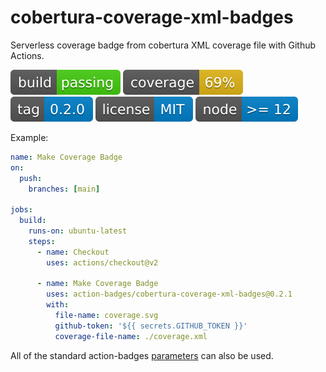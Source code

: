 # cobertura-coverage-xml-badges

Serverless coverage badge from cobertura XML coverage file with Github Actions.

![build](https://raw.githubusercontent.com/action-badges/cobertura-coverage-xml-badges/badges/.badges/main/build-status.svg)
![coverage](https://raw.githubusercontent.com/action-badges/cobertura-coverage-xml-badges/badges/.badges/main/coverage.svg)
![tag](https://raw.githubusercontent.com/action-badges/cobertura-coverage-xml-badges/badges/.badges/github-tag.svg)
![license](https://raw.githubusercontent.com/action-badges/cobertura-coverage-xml-badges/badges/.badges/main/package-license.svg)
![node](https://raw.githubusercontent.com/action-badges/cobertura-coverage-xml-badges/badges/.badges/main/package-node-version.svg)

Example:

```yaml
name: Make Coverage Badge
on:
  push:
    branches: [main]

jobs:
  build:
    runs-on: ubuntu-latest
    steps:
      - name: Checkout
        uses: actions/checkout@v2

      - name: Make Coverage Badge
        uses: action-badges/cobertura-coverage-xml-badges@0.2.1
        with:
          file-name: coverage.svg
          github-token: '${{ secrets.GITHUB_TOKEN }}'
          coverage-file-name: ./coverage.xml
```

All of the standard action-badges [parameters](https://github.com/action-badges/core/blob/main/docs/github-action.md#parameters) can also be used.
